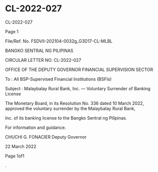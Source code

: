 # CL-2022-027

CL-2022-027

Page 1

File/Ref. No. FSDVII-202104-0032g_G3D17-CL-MLBL

BANGKO SENTRAL NG PILIPINAS

CIRCULAR LETTER NO. CL-2022-027

OFFICE OF THE DEPUTY GOVERNOR FINANCIAL SUPERVISION SECTOR

To : All BSP-Supervised Financial Institutions (BSFIs)

Subject : Malaybalay Rural Bank, Inc. — Voluntary Surrender of Banking License

The Monetary Board, in its Resolution No. 336 dated 10 March 2022, approved the voluntary surrender by the Malaybalay Rural Bank,

Inc. of its banking license to the Bangko Sentral ng Pilipinas.

For information and guidance.

 CHUCHI G. FONACIER Deputy Governor

22 March 2022

Page 1of1

.